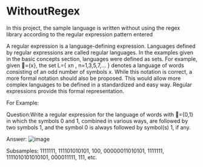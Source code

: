 # WithoutRegex
In this project, the sample language is written without using the regex library according to the regular expression pattern entered 


A regular expression is a language-defining expression. Languages defined by regular expressions are called regular languages. 
In the examples given in the basic concepts section, languages were defined as sets. For example, given ={x}, the set L={ xn , n=1,3,5,7,... } denotes a language of words consisting of an odd number of symbols x. While this notation is correct, a more formal notation should also be proposed. This would allow more complex languages to be defined in a standardized and easy way. Regular expressions provide this formal representation.  

For Example:

Question:Write a regular expression for the language of words with ={0,1} in which the symbols 0 and 1, combined in various ways, are followed by two symbols 1, and the symbol 0 is always followed by symbol(s) 1, if any.
  
Answer:  ![image](https://github.com/AhmetBeskazalioglu/WithoutRegex/assets/146031280/829aad78-11eb-464c-bd6e-bc874fbd36e7)


  Subsamples:
  1111111, 111101010101, 100, 00000011010101, 1111111, 1111010101010101, 000011111, 111, etc. 


